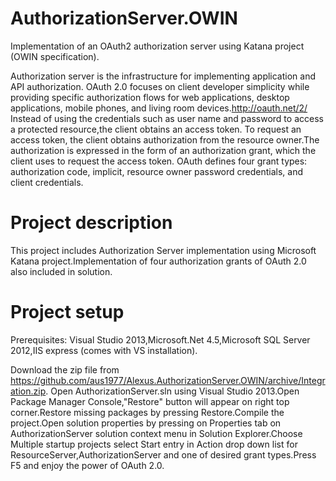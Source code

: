 AuthorizationServer.OWIN
===============================

Implementation of an OAuth2 authorization server using Katana project (OWIN specification).

Authorization server is the infrastructure for implementing application and API authorization.
OAuth 2.0 focuses on client developer simplicity while providing specific authorization flows for web
applications, desktop applications, mobile phones, and living room devices.http://oauth.net/2/
Instead of using the credentials such as user name and password to access a protected resource,the client obtains an access token.
To request an access token, the client obtains authorization from the resource owner.The authorization is expressed in the form of an
authorization grant, which the client uses to request the access
token.  OAuth defines four grant types: authorization code, implicit,
resource owner password credentials, and client credentials.

Project description
===================
This project includes Authorization Server implementation using Microsoft Katana project.Implementation of four authorization grants of OAuth 2.0 also included in solution.


Project setup
=============
Prerequisites:
Visual Studio 2013,Microsoft.Net 4.5,Microsoft SQL Server 2012,IIS express (comes with VS installation).

Download the zip file from https://github.com/aus1977/Alexus.AuthorizationServer.OWIN/archive/Integration.zip.
Open AuthorizationServer.sln using Visual Studio 2013.Open Package Manager Console,"Restore" button will appear on right top corner.Restore missing packages by pressing Restore.Compile the project.Open solution properties 
by pressing on Properties tab on AuthorizationServer solution context menu in Solution Explorer.Choose Multiple startup projects
select Start entry in Action drop down list for ResourceServer,AuthorizationServer and one of desired grant types.Press F5 and enjoy the power of OAuth 2.0.
